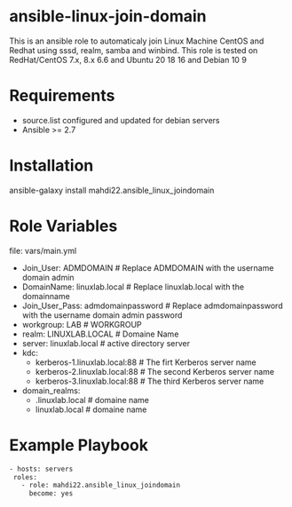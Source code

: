 <h1>ansible-linux-join-domain</h1>
This is an ansible role to automaticaly join Linux Machine CentOS and Redhat using sssd, realm, samba and winbind. This role is tested on RedHat/CentOS 7.x, 8.x 6.6 and Ubuntu 20 18 16 and Debian 10 9

# Requirements

- source.list configured and updated for debian servers
- Ansible >= 2.7

# Installation

ansible-galaxy install mahdi22.ansible_linux_joindomain

# Role Variables

file: vars/main.yml
* Join_User: ADMDOMAIN # Replace ADMDOMAIN with the username domain admin
* DomainName: linuxlab.local # Replace linuxlab.local with the domainname
* Join_User_Pass: admdomainpassword # Replace admdomainpassword with the username domain admin password
* workgroup: LAB # WORKGROUP
* realm: LINUXLAB.LOCAL # Domaine Name
* server: linuxlab.local # active directory server
* kdc:
    - kerberos-1.linuxlab.local:88 # The firt Kerberos server name
    - kerberos-2.linuxlab.local:88 # The second Kerberos server name
    - kerberos-3.linuxlab.local:88 # The third Kerberos server name
* domain_realms:
    - .linuxlab.local # domaine name
    - linuxlab.local # domaine name
    
 # Example Playbook
 ```sh
- hosts: servers
  roles:
    - role: mahdi22.ansible_linux_joindomain
      become: yes
